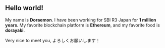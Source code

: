 ## Hello world! 

My name is **Doraemon**. I have been working for SBI R3 Japan for **1 million years**. 
My favorite blockchain platform is **Ethereum**, and my favorite food is **dorayaki**.

Very nice to meet you, よろしくお願いします！
